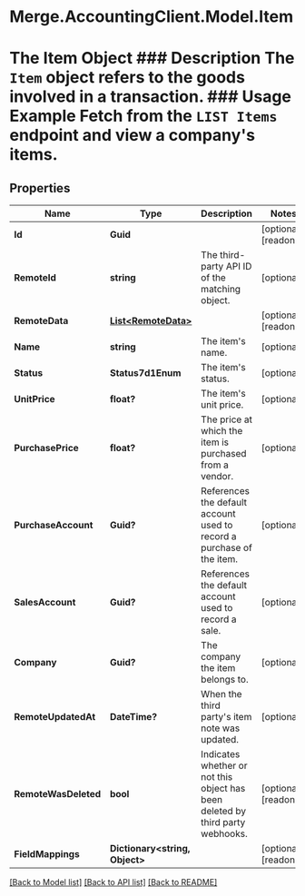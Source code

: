 # Merge.AccountingClient.Model.Item
# The Item Object ### Description The `Item` object refers to the goods involved in a transaction.  ### Usage Example Fetch from the `LIST Items` endpoint and view a company's items.

## Properties

Name | Type | Description | Notes
------------ | ------------- | ------------- | -------------
**Id** | **Guid** |  | [optional] [readonly] 
**RemoteId** | **string** | The third-party API ID of the matching object. | [optional] 
**RemoteData** | [**List&lt;RemoteData&gt;**](RemoteData.md) |  | [optional] [readonly] 
**Name** | **string** | The item&#39;s name. | [optional] 
**Status** | **Status7d1Enum** | The item&#39;s status. | [optional] 
**UnitPrice** | **float?** | The item&#39;s unit price. | [optional] 
**PurchasePrice** | **float?** | The price at which the item is purchased from a vendor. | [optional] 
**PurchaseAccount** | **Guid?** | References the default account used to record a purchase of the item. | [optional] 
**SalesAccount** | **Guid?** | References the default account used to record a sale. | [optional] 
**Company** | **Guid?** | The company the item belongs to. | [optional] 
**RemoteUpdatedAt** | **DateTime?** | When the third party&#39;s item note was updated. | [optional] 
**RemoteWasDeleted** | **bool** | Indicates whether or not this object has been deleted by third party webhooks. | [optional] [readonly] 
**FieldMappings** | **Dictionary&lt;string, Object&gt;** |  | [optional] [readonly] 

[[Back to Model list]](../README.md#documentation-for-models) [[Back to API list]](../README.md#documentation-for-api-endpoints) [[Back to README]](../README.md)

